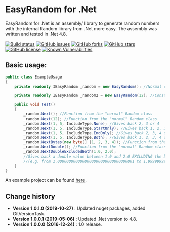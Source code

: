 EasyRandom for .Net
====================================

EasyRandom for .Net is an assembly/ library to generate random numbers with the
internal Random library from .Net more easy.
The assembly was written and tested in .Net 4.8.

[![Build status](https://ci.appveyor.com/api/projects/status/rq1fsgtfg4n9lfnx?svg=true)](https://ci.appveyor.com/project/SeppPenner/dotneteasyrandom)
[![GitHub issues](https://img.shields.io/github/issues/SeppPenner/DotNetEasyRandom.svg)](https://github.com/SeppPenner/DotNetEasyRandom/issues)
[![GitHub forks](https://img.shields.io/github/forks/SeppPenner/DotNetEasyRandom.svg)](https://github.com/SeppPenner/DotNetEasyRandom/network)
[![GitHub stars](https://img.shields.io/github/stars/SeppPenner/DotNetEasyRandom.svg)](https://github.com/SeppPenner/DotNetEasyRandom/stargazers)
[![GitHub license](https://img.shields.io/badge/license-AGPL-blue.svg)](https://raw.githubusercontent.com/SeppPenner/DotNetEasyRandom/master/License.txt)
[![Known Vulnerabilities](https://snyk.io/test/github/SeppPenner/DotNetEasyRandom/badge.svg)](https://snyk.io/test/github/SeppPenner/DotNetEasyRandom)

## Basic usage:
```csharp
public class ExampleUsage
{
    private readonly IEasyRandom _random = new EasyRandom(); //Normal construtor

    private readonly IEasyRandom _random2 = new EasyRandom(12); //Construtor with seed

    public void Test()
    {
        _random.Next(); //Function from the "normal" Random class
        _random.Next(12); //Function from the "normal" Random class
        _random.Next(1, 5, IncludeType.None); //Gives back 2, 3 or 4
        _random.Next(1, 5, IncludeType.StartOnly); //Gives back 1, 2, 3 or 4
        _random.Next(1, 5, IncludeType.EndOnly); //Gives back 2, 3, 4 or 5
        _random.Next(1, 5, IncludeType.Both); //Gives back 1, 2, 3, 4 or 5
        _random.NextBytes(new byte[] {1, 2, 3, 4}); //Function from the "normal" Random class
        _random.NextDouble(); //Function from the "normal" Random class
        _random.NextDoubleExcludedBoth(1.0, 2.0);
        //Gives back a double value between 1.0 and 2.0 EXCLUDING the borders
        //(e.g. from 1.0000000000000000000000000000000001 to 1.9999999999999999999999999999999999
    }
}
```

An example project can be found [here](https://github.com/SeppPenner/DotNetEasyRandom/tree/master/Project).

Change history
--------------

* **Version 1.0.1.0 (2019-10-27)** : Updated nuget packages, added GitVersionTask.
* **Version 1.0.0.1 (2019-05-06)** : Updated .Net version to 4.8.
* **Version 1.0.0.0 (2016-12-24)** : 1.0 release.
